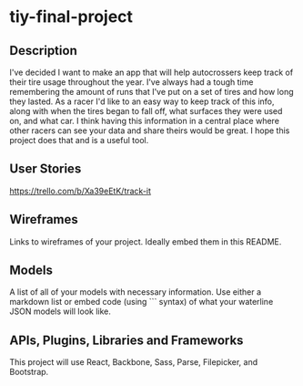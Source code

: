 # tiy-final-project

## Description

I've decided I want to make an app that will help autocrossers keep track of their tire usage throughout the year. 
I've always had a tough time remembering the amount of runs that I've put on a set of tires and how long they lasted. 
As a racer I'd like to an easy way to keep track of this info, along with when the tires began to fall off, what surfaces
they were used on, and what car. I think having this information in a central place where other racers can see your data 
and share theirs would be great. I hope this project does that and is a useful tool.

## User Stories

https://trello.com/b/Xa39eEtK/track-it

## Wireframes

Links to wireframes of your project. Ideally embed them in this README.

## Models

A list of all of your models with necessary information. Use either a markdown list or embed code (using ``` syntax) of what your waterline JSON models will look like.

## APIs, Plugins, Libraries and Frameworks

This project will use React, Backbone, Sass, Parse, Filepicker, and Bootstrap.
